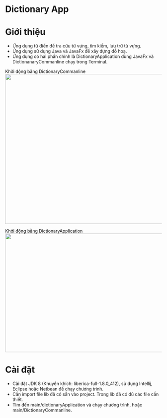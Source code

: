 # Dictionary App

# Giới thiệu <a name="introduction"></a>
* Ứng dụng từ điển để tra cứu từ vựng, tìm kiếm, lưu trữ từ vựng.
* Ứng dụng sử dụng Java và JavaFx để xây dựng đồ hoạ.
* Ứng dụng có hai phần chính là DictionaryApplication dùng JavaFx và DictionanaryCommanline chạy trong Terminal.

<p> Khởi động bằng DictionaryCommanline
<img width="640" height="480" src="https://i.imgur.com/paLNfBJ.png" alt="">
</p>

<p> Khởi động bằng DictionaryApplication
<img width="600" height="380" src="https://i.imgur.com/1q0uSq1.png" alt="">
</p>

# Cài đặt <a name="installation"></a>

* Cài đặt JDK 8 (Khuyến khích: liberica-full-1.8.0_412), sử dụng Intellij, Eclipse hoặc Netbean để chạy chương trình.
* Cần import file lib đã có sẵn vào project. Trong lib đã có đủ các file cần thiết.
* Tìm đến main/dictionaryApplication và chạy chương trình, hoặc main/DictionaryCommanline.
